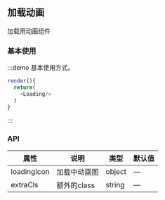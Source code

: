## 加载动画

加载用动画组件

### 基本使用

:::demo 基本使用方式。

```js
render(){
  return(
    <Loading/>
  )
}
```
:::


### API
| 属性      | 说明    | 类型      |  默认值   |
|---------- |-------- |---------- |-------- |
| loadingIcon  | 加载中动画图    | object   |  —   |
| extraCls  | 额外的class    | string   | —   |
